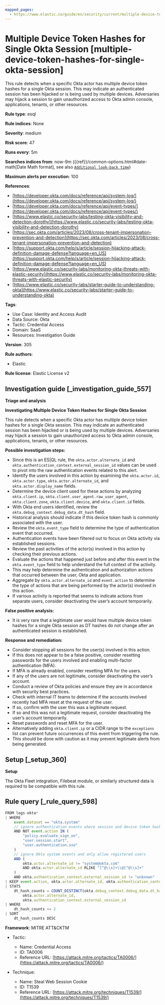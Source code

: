```yaml
---
mapped_pages:
  - https://www.elastic.co/guide/en/security/current/multiple-device-token-hashes-for-single-okta-session.html
---
```


# Multiple Device Token Hashes for Single Okta Session [multiple-device-token-hashes-for-single-okta-session]

This rule detects when a specific Okta actor has multiple device token hashes for a single Okta session. This may indicate an authenticated session has been hijacked or is being used by multiple devices. Adversaries may hijack a session to gain unauthorized access to Okta admin console, applications, tenants, or other resources.

**Rule type**: esql

**Rule indices**: None

**Severity**: medium

**Risk score**: 47

**Runs every**: 5m

**Searches indices from**: now-9m ({{ref}}/common-options.html#date-math[Date Math format], see also [`Additional look-back time`](docs-content://solutions/security/detect-and-alert/create-detection-rule.md#rule-schedule))

**Maximum alerts per execution**: 100

**References**:

* [https://developer.okta.com/docs/reference/api/system-log/](https://developer.okta.com/docs/reference/api/system-log/)
* [https://developer.okta.com/docs/reference/api/event-types/](https://developer.okta.com/docs/reference/api/event-types/)
* [https://www.elastic.co/security-labs/testing-okta-visibility-and-detection-dorothy](https://www.elastic.co/security-labs/testing-okta-visibility-and-detection-dorothy)
* [https://sec.okta.com/articles/2023/08/cross-tenant-impersonation-prevention-and-detection](https://sec.okta.com/articles/2023/08/cross-tenant-impersonation-prevention-and-detection)
* [https://support.okta.com/help/s/article/session-hijacking-attack-definition-damage-defense?language=en_US](https://support.okta.com/help/s/article/session-hijacking-attack-definition-damage-defense?language=en_US)
* [https://www.elastic.co/security-labs/monitoring-okta-threats-with-elastic-security](https://www.elastic.co/security-labs/monitoring-okta-threats-with-elastic-security)
* [https://www.elastic.co/security-labs/starter-guide-to-understanding-okta](https://www.elastic.co/security-labs/starter-guide-to-understanding-okta)

**Tags**:

* Use Case: Identity and Access Audit
* Data Source: Okta
* Tactic: Credential Access
* Domain: SaaS
* Resources: Investigation Guide

**Version**: 305

**Rule authors**:

* Elastic

**Rule license**: Elastic License v2

## Investigation guide [_investigation_guide_557]

**Triage and analysis**

**Investigating Multiple Device Token Hashes for Single Okta Session**

This rule detects when a specific Okta actor has multiple device token hashes for a single Okta session. This may indicate an authenticated session has been hijacked or is being used by multiple devices. Adversaries may hijack a session to gain unauthorized access to Okta admin console, applications, tenants, or other resources.

**Possible investigation steps:**

* Since this is an ES|QL rule, the `okta.actor.alternate_id` and `okta.authentication_context.external_session_id` values can be used to pivot into the raw authentication events related to this alert.
* Identify the users involved in this action by examining the `okta.actor.id`, `okta.actor.type`, `okta.actor.alternate_id`, and `okta.actor.display_name` fields.
* Determine the device client used for these actions by analyzing `okta.client.ip`, `okta.client.user_agent.raw_user_agent`, `okta.client.zone`, `okta.client.device`, and `okta.client.id` fields.
* With Okta end users identified, review the `okta.debug_context.debug_data.dt_hash` field.
* Historical analysis should indicate if this device token hash is commonly associated with the user.
* Review the `okta.event_type` field to determine the type of authentication event that occurred.
* Authentication events have been filtered out to focus on Okta activity via established sessions.
* Review the past activities of the actor(s) involved in this action by checking their previous actions.
* Evaluate the actions that happened just before and after this event in the `okta.event_type` field to help understand the full context of the activity.
* This may help determine the authentication and authorization actions that occurred between the user, Okta and application.
* Aggregate by `okta.actor.alternate_id` and `event.action` to determine the type of actions that are being performed by the actor(s) involved in this action.
* If various activity is reported that seems to indicate actions from separate users, consider deactivating the user’s account temporarily.

**False positive analysis:**

* It is very rare that a legitimate user would have multiple device token hashes for a single Okta session as DT hashes do not change after an authenticated session is established.

**Response and remediation:**

* Consider stopping all sessions for the user(s) involved in this action.
* If this does not appear to be a false positive, consider resetting passwords for the users involved and enabling multi-factor authentication (MFA).
* If MFA is already enabled, consider resetting MFA for the users.
* If any of the users are not legitimate, consider deactivating the user’s account.
* Conduct a review of Okta policies and ensure they are in accordance with security best practices.
* Check with internal IT teams to determine if the accounts involved recently had MFA reset at the request of the user.
* If so, confirm with the user this was a legitimate request.
* If so and this was not a legitimate request, consider deactivating the user’s account temporarily.
* Reset passwords and reset MFA for the user.
* Alternatively adding `okta.client.ip` or a CIDR range to the `exceptions` list can prevent future occurrences of this event from triggering the rule.
* This should be done with caution as it may prevent legitimate alerts from being generated.


## Setup [_setup_360]

**Setup**

The Okta Fleet integration, Filebeat module, or similarly structured data is required to be compatible with this rule.


## Rule query [_rule_query_598]

```js
FROM logs-okta*
| WHERE
    event.dataset == "okta.system"
    // ignore authentication events where session and device token hash change often
    AND NOT event.action IN (
        "policy.evaluate_sign_on",
        "user.session.start",
        "user.authentication.sso"
    )
    // ignore Okta system events and only allow registered users
    AND (
        okta.actor.alternate_id != "system@okta.com"
        AND okta.actor.alternate_id RLIKE "[^@\\s]+\\@[^@\\s]+"
    )
    AND okta.authentication_context.external_session_id != "unknown"
| KEEP event.action, okta.actor.alternate_id, okta.authentication_context.external_session_id, okta.debug_context.debug_data.dt_hash
| STATS
    dt_hash_counts = COUNT_DISTINCT(okta.debug_context.debug_data.dt_hash) BY
        okta.actor.alternate_id,
        okta.authentication_context.external_session_id
| WHERE
    dt_hash_counts >= 2
| SORT
    dt_hash_counts DESC
```

**Framework**: MITRE ATT&CKTM

* Tactic:

    * Name: Credential Access
    * ID: TA0006
    * Reference URL: [https://attack.mitre.org/tactics/TA0006/](https://attack.mitre.org/tactics/TA0006/)

* Technique:

    * Name: Steal Web Session Cookie
    * ID: T1539
    * Reference URL: [https://attack.mitre.org/techniques/T1539/](https://attack.mitre.org/techniques/T1539/)



